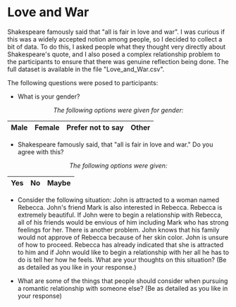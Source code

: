 # Love and War

Shakespeare famously said that "all is fair in love and war". I was curious if this was a widely accepted notion among people, so I decided to collect a bit of data. To do this, I asked people what they thought very directly about Shakespeare's quote, and I also posed a complex relationship problem to the participants to ensure that there was genuine reflection being done. The full dataset is available in the file "Love_and_War.csv". 

The following questions were posed to participants:

* What is your gender?

<div align="center">

_The following options were given for gender:_

| Male | Female | Prefer not to say | Other |
| --- | --- | --- | --- |

</div>

* Shakespeare famously said, that "all is fair in love and war." Do you agree with this?

<div align="center">

_The following options were given:_

| Yes | No | Maybe |
| --- | --- | --- |

</div>

* Consider the following situation: John is attracted to a woman named Rebecca. John's friend Mark is also interested in Rebecca. Rebecca is extremely beautiful. If John were to begin a relationship with Rebecca, all of his friends would be envious of him including Mark who has strong feelings for her. There is another problem. John knows that his family would not approve of Rebecca because of her skin color. John is unsure of how to proceed. Rebecca has already indicated that she is attracted to him and if John would like to begin a relationship with her all he has to do is tell her how he feels. What are your thoughts on this situation? (Be as detailed as you like in your response.)

* What are some of the things that people should consider when pursuing a romantic relationship with someone else? (Be as detailed as you like in your response)





